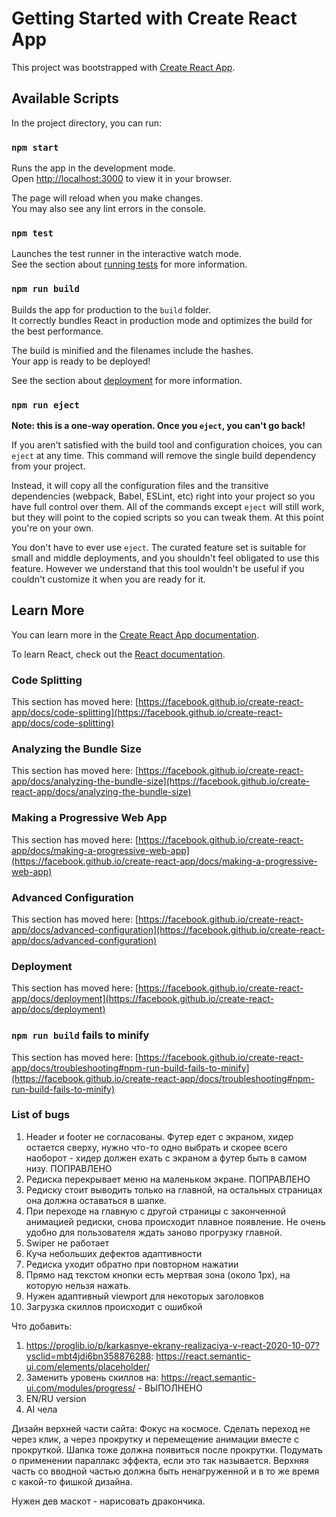 # Getting Started with Create React App

This project was bootstrapped with [Create React App](https://github.com/facebook/create-react-app).

## Available Scripts

In the project directory, you can run:

### `npm start`

Runs the app in the development mode.\
Open [http://localhost:3000](http://localhost:3000) to view it in your browser.

The page will reload when you make changes.\
You may also see any lint errors in the console.

### `npm test`

Launches the test runner in the interactive watch mode.\
See the section about [running tests](https://facebook.github.io/create-react-app/docs/running-tests) for more information.

### `npm run build`

Builds the app for production to the `build` folder.\
It correctly bundles React in production mode and optimizes the build for the best performance.

The build is minified and the filenames include the hashes.\
Your app is ready to be deployed!

See the section about [deployment](https://facebook.github.io/create-react-app/docs/deployment) for more information.

### `npm run eject`

**Note: this is a one-way operation. Once you `eject`, you can't go back!**

If you aren't satisfied with the build tool and configuration choices, you can `eject` at any time. This command will remove the single build dependency from your project.

Instead, it will copy all the configuration files and the transitive dependencies (webpack, Babel, ESLint, etc) right into your project so you have full control over them. All of the commands except `eject` will still work, but they will point to the copied scripts so you can tweak them. At this point you're on your own.

You don't have to ever use `eject`. The curated feature set is suitable for small and middle deployments, and you shouldn't feel obligated to use this feature. However we understand that this tool wouldn't be useful if you couldn't customize it when you are ready for it.

## Learn More

You can learn more in the [Create React App documentation](https://facebook.github.io/create-react-app/docs/getting-started).

To learn React, check out the [React documentation](https://reactjs.org/).

### Code Splitting

This section has moved here: [https://facebook.github.io/create-react-app/docs/code-splitting](https://facebook.github.io/create-react-app/docs/code-splitting)

### Analyzing the Bundle Size

This section has moved here: [https://facebook.github.io/create-react-app/docs/analyzing-the-bundle-size](https://facebook.github.io/create-react-app/docs/analyzing-the-bundle-size)

### Making a Progressive Web App

This section has moved here: [https://facebook.github.io/create-react-app/docs/making-a-progressive-web-app](https://facebook.github.io/create-react-app/docs/making-a-progressive-web-app)

### Advanced Configuration

This section has moved here: [https://facebook.github.io/create-react-app/docs/advanced-configuration](https://facebook.github.io/create-react-app/docs/advanced-configuration)

### Deployment

This section has moved here: [https://facebook.github.io/create-react-app/docs/deployment](https://facebook.github.io/create-react-app/docs/deployment)

### `npm run build` fails to minify

This section has moved here: [https://facebook.github.io/create-react-app/docs/troubleshooting#npm-run-build-fails-to-minify](https://facebook.github.io/create-react-app/docs/troubleshooting#npm-run-build-fails-to-minify)


### List of bugs

1. Header и footer не согласованы. Футер едет с экраном, хидер остается сверху, нужно что-то одно выбрать и скорее всего наоборот - хидер должен ехать с экраном а футер быть в самом низу.
ПОПРАВЛЕНО
2. Редиска перекрывает меню на маленьком экране.
ПОПРАВЛЕНО 
3. Редиску стоит выводить только на главной, на остальных страницах она должна оставаться в шапке.
4. При переходе на главную с другой страницы с законченной анимацией редиски, снова происходит плавное появление. Не очень удобно для пользователя ждать заново прогрузку главной.
5. Swiper не работает
6. Куча небольших дефектов адаптивности
7. Редиска уходит обратно при повторном нажатии
8. Прямо над текстом кнопки есть мертвая зона (около 1px), на которую нельзя нажать.
9. Нужен адаптивный viewport для некоторых заголовков
10. Загрузка скиллов происходит с ошибкой

Что добавить:
1. https://proglib.io/p/karkasnye-ekrany-realizaciya-v-react-2020-10-07?ysclid=mbt4jdi6bn358876288:
https://react.semantic-ui.com/elements/placeholder/
2. Заменить уровень скиллов на: 
https://react.semantic-ui.com/modules/progress/ - ВЫПОЛНЕНО
3. EN/RU version
4. AI чела

Дизайн верхней части сайта:
Фокус на космосе. Сделать переход не через клик, а через прокрутку и перемещение анимации вместе с прокруткой. Шапка тоже должна появиться после прокрутки. Подумать о применении параллакс эффекта, если это так называется.
Верхняя часть со вводной частью должна быть ненагруженной и в то же время с какой-то фишкой дизайна.

Нужен дев маскот - нарисовать дракончика.